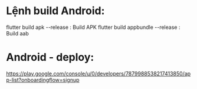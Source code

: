 # Lệnh build Android:
flutter build apk --release : Build APK
flutter build appbundle --release : Build aab

# Android - deploy:
https://play.google.com/console/u/0/developers/7879988538217413850/app-list?onboardingflow=signup